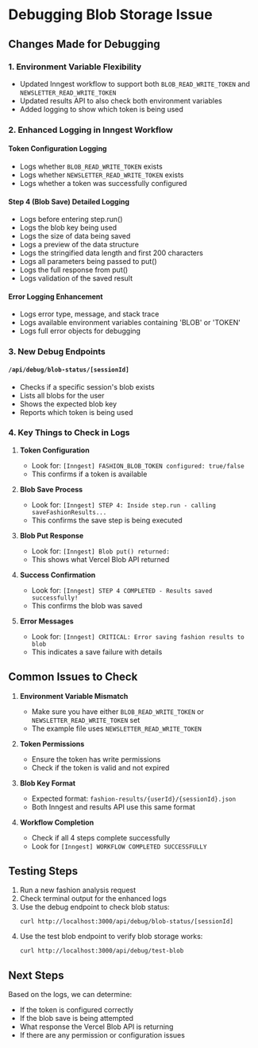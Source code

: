 # Debugging Blob Storage Issue

## Changes Made for Debugging

### 1. Environment Variable Flexibility
- Updated Inngest workflow to support both `BLOB_READ_WRITE_TOKEN` and `NEWSLETTER_READ_WRITE_TOKEN`
- Updated results API to also check both environment variables
- Added logging to show which token is being used

### 2. Enhanced Logging in Inngest Workflow

#### Token Configuration Logging
- Logs whether `BLOB_READ_WRITE_TOKEN` exists
- Logs whether `NEWSLETTER_READ_WRITE_TOKEN` exists  
- Logs whether a token was successfully configured

#### Step 4 (Blob Save) Detailed Logging
- Logs before entering step.run()
- Logs the blob key being used
- Logs the size of data being saved
- Logs a preview of the data structure
- Logs the stringified data length and first 200 characters
- Logs all parameters being passed to put()
- Logs the full response from put()
- Logs validation of the saved result

#### Error Logging Enhancement
- Logs error type, message, and stack trace
- Logs available environment variables containing 'BLOB' or 'TOKEN'
- Logs full error objects for debugging

### 3. New Debug Endpoints

#### `/api/debug/blob-status/[sessionId]`
- Checks if a specific session's blob exists
- Lists all blobs for the user
- Shows the expected blob key
- Reports which token is being used

### 4. Key Things to Check in Logs

1. **Token Configuration**
   - Look for: `[Inngest] FASHION_BLOB_TOKEN configured: true/false`
   - This confirms if a token is available

2. **Blob Save Process**
   - Look for: `[Inngest] STEP 4: Inside step.run - calling saveFashionResults...`
   - This confirms the save step is being executed

3. **Blob Put Response**
   - Look for: `[Inngest] Blob put() returned:`
   - This shows what Vercel Blob API returned

4. **Success Confirmation**
   - Look for: `[Inngest] STEP 4 COMPLETED - Results saved successfully!`
   - This confirms the blob was saved

5. **Error Messages**
   - Look for: `[Inngest] CRITICAL: Error saving fashion results to blob`
   - This indicates a save failure with details

## Common Issues to Check

1. **Environment Variable Mismatch**
   - Make sure you have either `BLOB_READ_WRITE_TOKEN` or `NEWSLETTER_READ_WRITE_TOKEN` set
   - The example file uses `NEWSLETTER_READ_WRITE_TOKEN`

2. **Token Permissions**
   - Ensure the token has write permissions
   - Check if the token is valid and not expired

3. **Blob Key Format**
   - Expected format: `fashion-results/{userId}/{sessionId}.json`
   - Both Inngest and results API use this same format

4. **Workflow Completion**
   - Check if all 4 steps complete successfully
   - Look for `[Inngest] WORKFLOW COMPLETED SUCCESSFULLY`

## Testing Steps

1. Run a new fashion analysis request
2. Check terminal output for the enhanced logs
3. Use the debug endpoint to check blob status:
   ```
   curl http://localhost:3000/api/debug/blob-status/[sessionId]
   ```
4. Use the test blob endpoint to verify blob storage works:
   ```
   curl http://localhost:3000/api/debug/test-blob
   ```

## Next Steps

Based on the logs, we can determine:
- If the token is configured correctly
- If the blob save is being attempted
- What response the Vercel Blob API is returning
- If there are any permission or configuration issues